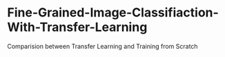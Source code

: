 # Fine-Grained-Image-Classifiaction-With-Transfer-Learning
Comparision between Transfer Learning and Training from Scratch
